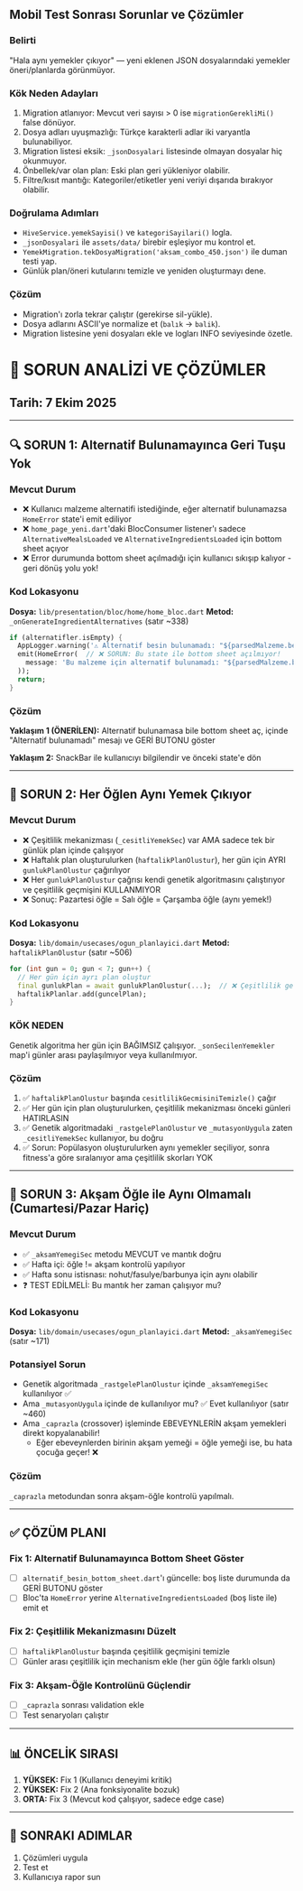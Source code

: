 ## Mobil Test Sonrası Sorunlar ve Çözümler

### Belirti
"Hala aynı yemekler çıkıyor" — yeni eklenen JSON dosyalarındaki yemekler öneri/planlarda görünmüyor.

### Kök Neden Adayları
1) Migration atlanıyor: Mevcut veri sayısı > 0 ise `migrationGerekliMi()` false dönüyor.
2) Dosya adları uyuşmazlığı: Türkçe karakterli adlar iki varyantla bulunabiliyor.
3) Migration listesi eksik: `_jsonDosyalari` listesinde olmayan dosyalar hiç okunmuyor.
4) Önbellek/var olan plan: Eski plan geri yükleniyor olabilir.
5) Filtre/kısıt mantığı: Kategoriler/etiketler yeni veriyi dışarıda bırakıyor olabilir.

### Doğrulama Adımları
- `HiveService.yemekSayisi()` ve `kategoriSayilari()` logla.
- `_jsonDosyalari` ile `assets/data/` birebir eşleşiyor mu kontrol et.
- `YemekMigration.tekDosyaMigration('aksam_combo_450.json')` ile duman testi yap.
- Günlük plan/öneri kutularını temizle ve yeniden oluşturmayı dene.

### Çözüm
- Migration'ı zorla tekrar çalıştır (gerekirse sil-yükle).
- Dosya adlarını ASCII'ye normalize et (`balık` -> `balik`).
- Migration listesine yeni dosyaları ekle ve logları INFO seviyesinde özetle.

# 🐛 SORUN ANALİZİ VE ÇÖZÜMLER

## Tarih: 7 Ekim 2025

---

## 🔍 SORUN 1: Alternatif Bulunamayınca Geri Tuşu Yok

### Mevcut Durum
- ❌ Kullanıcı malzeme alternatifi istediğinde, eğer alternatif bulunamazsa `HomeError` state'i emit ediliyor
- ❌ `home_page_yeni.dart`'daki BlocConsumer listener'ı sadece `AlternativeMealsLoaded` ve `AlternativeIngredientsLoaded` için bottom sheet açıyor
- ❌ Error durumunda bottom sheet açılmadığı için kullanıcı sıkışıp kalıyor - geri dönüş yolu yok!

### Kod Lokasyonu
**Dosya:** `lib/presentation/bloc/home/home_bloc.dart`
**Metod:** `_onGenerateIngredientAlternatives` (satır ~338)

```dart
if (alternatifler.isEmpty) {
  AppLogger.warning('⚠️ Alternatif besin bulunamadı: "${parsedMalzeme.besinAdi}"');
  emit(HomeError(  // ❌ SORUN: Bu state ile bottom sheet açılmıyor!
    message: 'Bu malzeme için alternatif bulunamadı: "${parsedMalzeme.besinAdi}"',
  ));
  return;
}
```

### Çözüm
**Yaklaşım 1 (ÖNERİLEN):** Alternatif bulunamasa bile bottom sheet aç, içinde "Alternatif bulunamadı" mesajı ve GERİ BUTONU göster

**Yaklaşım 2:** SnackBar ile kullanıcıyı bilgilendir ve önceki state'e dön

---

## 🐛 SORUN 2: Her Öğlen Aynı Yemek Çıkıyor

### Mevcut Durum
- ❌ Çeşitlilik mekanizması (`_cesitliYemekSec`) var AMA sadece tek bir günlük plan içinde çalışıyor
- ❌ Haftalık plan oluşturulurken (`haftalikPlanOlustur`), her gün için AYRI `gunlukPlanOlustur` çağırılıyor
- ❌ Her `gunlukPlanOlustur` çağrısı kendi genetik algoritmasını çalıştırıyor ve çeşitlilik geçmişini KULLANMIYOR
- ❌ Sonuç: Pazartesi öğle = Salı öğle = Çarşamba öğle (aynı yemek!)

### Kod Lokasyonu
**Dosya:** `lib/domain/usecases/ogun_planlayici.dart`
**Metod:** `haftalikPlanOlustur` (satır ~506)

```dart
for (int gun = 0; gun < 7; gun++) {
  // Her gün için ayrı plan oluştur
  final gunlukPlan = await gunlukPlanOlustur(...);  // ❌ Çeşitlilik geçmişi kullanılmıyor!
  haftalikPlanlar.add(guncelPlan);
}
```

### KÖK NEDEN
Genetik algoritma her gün için BAĞIMSIZ çalışıyor. `_sonSecilenYemekler` map'i günler arası paylaşılmıyor veya kullanılmıyor.

### Çözüm
1. ✅ `haftalikPlanOlustur` başında `cesitlilikGecmisiniTemizle()` çağır
2. ✅ Her gün için plan oluşturulurken, çeşitlilik mekanizması önceki günleri HATIRLASIN
3. ✅ Genetik algoritmadaki `_rastgelePlanOlustur` ve `_mutasyonUygula` zaten `_cesitliYemekSec` kullanıyor, bu doğru
4. ✅ Sorun: Popülasyon oluşturulurken aynı yemekler seçiliyor, sonra fitness'a göre sıralanıyor ama çeşitlilik skorları YOK

---

## 🐛 SORUN 3: Akşam Öğle ile Aynı Olmamalı (Cumartesi/Pazar Hariç)

### Mevcut Durum
- ✅ `_aksamYemegiSec` metodu MEVCUT ve mantık doğru
- ✅ Hafta içi: öğle != akşam kontrolü yapılıyor
- ✅ Hafta sonu istisnası: nohut/fasulye/barbunya için aynı olabilir
- ❓ TEST EDİLMELİ: Bu mantık her zaman çalışıyor mu?

### Kod Lokasyonu
**Dosya:** `lib/domain/usecases/ogun_planlayici.dart`
**Metod:** `_aksamYemegiSec` (satır ~171)

### Potansiyel Sorun
- Genetik algoritmada `_rastgelePlanOlustur` içinde `_aksamYemegiSec` kullanılıyor ✅
- Ama `_mutasyonUygula` içinde de kullanılıyor mu? ✅ Evet kullanılıyor (satır ~460)
- Ama `_caprazla` (crossover) işleminde EBEVEYNLERİN akşam yemekleri direkt kopyalanabilir!
  - Eğer ebeveynlerden birinin akşam yemeği = öğle yemeği ise, bu hata çocuğa geçer! ❌

### Çözüm
`_caprazla` metodundan sonra akşam-öğle kontrolü yapılmalı.

---

## ✅ ÇÖZÜM PLANI

### Fix 1: Alternatif Bulunamayınca Bottom Sheet Göster
- [ ] `alternatif_besin_bottom_sheet.dart`'ı güncelle: boş liste durumunda da GERİ BUTONU göster
- [ ] Bloc'ta `HomeError` yerine `AlternativeIngredientsLoaded` (boş liste ile) emit et

### Fix 2: Çeşitlilik Mekanizmasını Düzelt
- [ ] `haftalikPlanOlustur` başında çeşitlilik geçmişini temizle
- [ ] Günler arası çeşitlilik için mechanism ekle (her gün öğle farklı olsun)

### Fix 3: Akşam-Öğle Kontrolünü Güçlendir
- [ ] `_caprazla` sonrası validation ekle
- [ ] Test senaryoları çalıştır

---

## 📊 ÖNCELİK SIRASI

1. **YÜKSEK:** Fix 1 (Kullanıcı deneyimi kritik)
2. **YÜKSEK:** Fix 2 (Ana fonksiyonalite bozuk)
3. **ORTA:** Fix 3 (Mevcut kod çalışıyor, sadece edge case)

---

## 🚀 SONRAKI ADIMLAR

1. Çözümleri uygula
2. Test et
3. Kullanıcıya rapor sun
